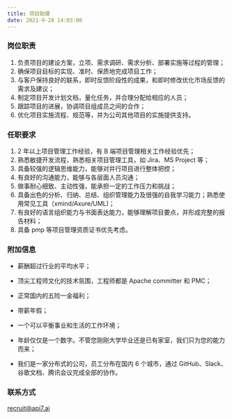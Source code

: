 ```yaml
---
title: 项目助理
date: 2021-9-28 14:03:00
---
```


### 岗位职责

1. 负责项目的建设方案，立项、需求调研、需求分析、部署实施等过程的管理；
2. 确保项目目标的实现、准时、保质地完成项目工作；
3. 与客户保持良好的联系，即时反馈阶段性的成果，和即时修改优化市场反馈的需求及建议；
4. 制定项目开发计划文档，量化任务，并合理分配给相应的人员；
5. 跟踪项目的进展，协调项目组成员之间的合作；
6. 优化项目实施流程、规范等，并为公司其他项目的实施提供支持。

### 任职要求

1. 2 年以上项目管理工作经验，有 B 端项目管理相关工作经验优先；
2. 熟悉敏捷开发流程，熟悉相关项目管理工具，如 Jira、MS Project 等；
3. 具备较强的逻辑思维能力，能够对并行项目进行整体把控；
4. 有良好的沟通能力，能够与各层面人员沟通；
5. 做事耐心细致、主动性强，能承担一定的工作压力和挑战；
6. 具备出色的分析、归纳、总结、组织管理能力及很强的自我学习能力；熟悉使用常见工具（xmind/Axure/UML)；
7. 有良好的语言组织能力与书面表达能力，能够理解项目要点，并形成完整的报告材料；
8. 具备 pmp 等项目管理资质证书优先考虑。

### 附加信息

- 薪酬超过行业的平均水平；

- 顶尖工程师文化的技术氛围，工程师都是 Apache committer 和 PMC；

- 正常国内的五险一金福利；

- 带薪年假；

- 一个可以平衡事业和生活的工作环境；

- 年龄仅仅是一个数字。不管您刚刚大学毕业还是已有家室，我们只为您的能力而来；

- 我们是一家分布式的公司，员工分布在国内 6 个城市，通过 GitHub、Slack、谷歌文档、腾讯会议完成全部的协作。

### 联系方式

[recruit@api7.ai](mailto:recruit@api7.ai)
